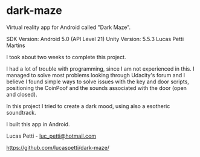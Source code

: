 # dark-maze
Virtual reality app for Android called "Dark Maze".

SDK Version: Android 5.0 (API Level 21)
Unity Version: 5.5.3
Lucas Petti Martins

I took about two weeks to complete this project.

I had a lot of trouble with programming, since I am not experienced in this. I managed to solve most problems looking through Udacity's forum and I believe I found simple ways to solve issues with the key and door scripts, positioning the CoinPoof and the sounds associated with the door (open and closed).

In this project I tried to create a dark mood, using also a esotheric soundtrack.

I built this app in Android.

Lucas Petti - luc_petti@hotmail.com

https://github.com/lucaspetti/dark-maze/
